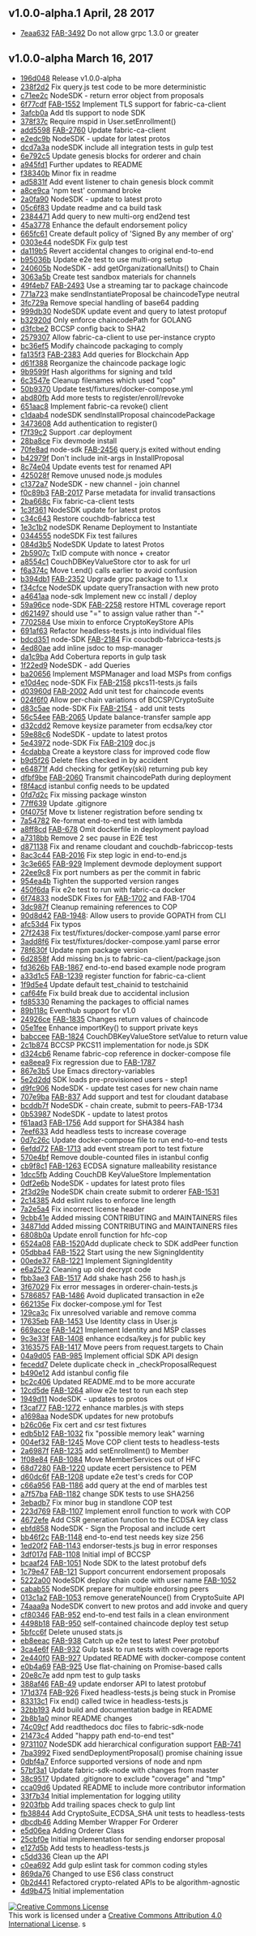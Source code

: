 ## v1.0.0-alpha.1 April, 28 2017

* [7eaa632](https://github.com/hyperledger/fabric/commit/7eaa632) [FAB-3492](https://jira.hyperledger.org/browse/FAB-3492) Do not allow grpc 1.3.0 or greater

## v1.0.0-alpha March 16, 2017

* [196d048](https://github.com/hyperledger/fabric/commit/196d048) Release v1.0.0-alpha
* [238f2d2](https://github.com/hyperledger/fabric/commit/238f2d2) Fix query.js test code to be more deterministic
* [c71ee2c](https://github.com/hyperledger/fabric/commit/c71ee2c) NodeSDK - return error object from proposals
* [6f77cdf](https://github.com/hyperledger/fabric/commit/6f77cdf) [FAB-1552](https://jira.hyperledger.org/browse/FAB-1552) Implement TLS support for fabric-ca-client
* [3afcb0a](https://github.com/hyperledger/fabric/commit/3afcb0a) Add tls support to node SDK
* [378f37c](https://github.com/hyperledger/fabric/commit/378f37c) Require mspid in User.setEnrollment()
* [add5598](https://github.com/hyperledger/fabric/commit/add5598) [FAB-2760](https://jira.hyperledger.org/browse/FAB-2760) Update fabric-ca-client
* [e2edc9b](https://github.com/hyperledger/fabric/commit/e2edc9b) NodeSDK - update for latest protos
* [dcd7a3a](https://github.com/hyperledger/fabric/commit/dcd7a3a) nodeSDK include all integration tests in gulp test
* [6e792c5](https://github.com/hyperledger/fabric/commit/6e792c5) Update genesis blocks for orderer and chain
* [a945fd1](https://github.com/hyperledger/fabric/commit/a945fd1) Further updates to README
* [f38340b](https://github.com/hyperledger/fabric/commit/f38340b) Minor fix in readme
* [ad5831f](https://github.com/hyperledger/fabric/commit/ad5831f) Add event listener to chain genesis block commit
* [a8ce9ca](https://github.com/hyperledger/fabric/commit/a8ce9ca) 'npm test' command broke
* [2a0fa90](https://github.com/hyperledger/fabric/commit/2a0fa90) NodeSDK - update to latest proto
* [05c6f83](https://github.com/hyperledger/fabric/commit/05c6f83) Update readme and ca build task
* [2384471](https://github.com/hyperledger/fabric/commit/2384471) Add query to new multi-org end2end test
* [45a3778](https://github.com/hyperledger/fabric/commit/45a3778) Enhance the default endorsement policy
* [665fc61](https://github.com/hyperledger/fabric/commit/665fc61) Create default policy of 'Signed By any member of org'
* [0303e44](https://github.com/hyperledger/fabric/commit/0303e44) nodeSDK Fix gulp test
* [da119b5](https://github.com/hyperledger/fabric/commit/da119b5) Revert accidental changes to original end-to-end
* [b95036b](https://github.com/hyperledger/fabric/commit/b95036b) Update e2e test to use multi-org setup
* [240605b](https://github.com/hyperledger/fabric/commit/240605b) NodeSDK - add getOrganizationalUnits() to Chain
* [3063a5b](https://github.com/hyperledger/fabric/commit/3063a5b) Create test sandbox materials for channels
* [49f4eb7](https://github.com/hyperledger/fabric/commit/49f4eb7) [FAB-2493](https://jira.hyperledger.org/browse/FAB-2493) Use a streaming tar to package chaincode
* [771a723](https://github.com/hyperledger/fabric/commit/771a723) make sendInstantiateProposal be chaincodeType neutral
* [3fc729a](https://github.com/hyperledger/fabric/commit/3fc729a) Remove special handling of base64 padding
* [999db30](https://github.com/hyperledger/fabric/commit/999db30) NodeSDK update event and query to latest protopuf
* [b32920d](https://github.com/hyperledger/fabric/commit/b32920d) Only enforce chaincodePath for GOLANG
* [d3fcbe2](https://github.com/hyperledger/fabric/commit/d3fcbe2) BCCSP config back to SHA2
* [2579307](https://github.com/hyperledger/fabric/commit/2579307) Allow fabric-ca-client to use per-instance crypto
* [bc36ef5](https://github.com/hyperledger/fabric/commit/bc36ef5) Modify chaincode packaging to comply
* [fa135f3](https://github.com/hyperledger/fabric/commit/fa135f3) [FAB-2383](https://jira.hyperledger.org/browse/FAB-2383) Add queries for Blockchain App
* [d61f388](https://github.com/hyperledger/fabric/commit/d61f388) Reorganize the chaincode package logic
* [9b9599f](https://github.com/hyperledger/fabric/commit/9b9599f) Hash algorithms for signing and txId
* [6c3547e](https://github.com/hyperledger/fabric/commit/6c3547e) Cleanup filenames which used "cop"
* [50b9370](https://github.com/hyperledger/fabric/commit/50b9370) Update test/fixtures/docker-compose.yml
* [abd80fb](https://github.com/hyperledger/fabric/commit/abd80fb) Add more tests to register/enroll/revoke
* [651aac8](https://github.com/hyperledger/fabric/commit/651aac8) Implement fabric-ca revoke() client
* [c1daab4](https://github.com/hyperledger/fabric/commit/c1daab4) nodeSDK sendInstallProposal chaincodePackage
* [3473608](https://github.com/hyperledger/fabric/commit/3473608) Add authentication to register()
* [f7f39c2](https://github.com/hyperledger/fabric/commit/f7f39c2) Support .car deployment
* [28ba8ce](https://github.com/hyperledger/fabric/commit/28ba8ce) Fix devmode install
* [70fe8ad](https://github.com/hyperledger/fabric/commit/70fe8ad) node-sdk [FAB-2456](https://jira.hyperledger.org/browse/FAB-2456) query.js exited without ending
* [b42979f](https://github.com/hyperledger/fabric/commit/b42979f) Don't include init-args in InstallProposal
* [8c74e04](https://github.com/hyperledger/fabric/commit/8c74e04) Update events test for renamed API
* [425028f](https://github.com/hyperledger/fabric/commit/425028f) Remove unused node.js modules
* [c1372a7](https://github.com/hyperledger/fabric/commit/c1372a7) NodeSDK - new channel - join channel
* [f0c89b3](https://github.com/hyperledger/fabric/commit/f0c89b3) [FAB-2017](https://jira.hyperledger.org/browse/FAB-2017) Parse metadata for invalid transactions
* [2ba668c](https://github.com/hyperledger/fabric/commit/2ba668c) Fix fabric-ca-client tests
* [1c3f361](https://github.com/hyperledger/fabric/commit/1c3f361) NodeSDK update for latest protos
* [c34c643](https://github.com/hyperledger/fabric/commit/c34c643) Restore couchdb-fabricca test
* [1e3c1b2](https://github.com/hyperledger/fabric/commit/1e3c1b2) nodeSDK Rename Deployment to Instantiate
* [0344555](https://github.com/hyperledger/fabric/commit/0344555) nodeSDK Fix test failures
* [084d3b5](https://github.com/hyperledger/fabric/commit/084d3b5) NodeSDK Update to latest Protos
* [2b5907c](https://github.com/hyperledger/fabric/commit/2b5907c) TxID compute with nonce + creator
* [a8554c1](https://github.com/hyperledger/fabric/commit/a8554c1) CouchDBKeyValueStore ctor to ask for url
* [f6a374c](https://github.com/hyperledger/fabric/commit/f6a374c) Move t.end() calls earlier to avoid confusion
* [b394db1](https://github.com/hyperledger/fabric/commit/b394db1) [FAB-2352](https://jira.hyperledger.org/browse/FAB-2352) Upgrade grpc package to 1.1.x
* [f34cfce](https://github.com/hyperledger/fabric/commit/f34cfce) NodeSDK update queryTransaction with new proto
* [a4641aa](https://github.com/hyperledger/fabric/commit/a4641aa) node-sdk Implement new cc install / deploy
* [59a96ce](https://github.com/hyperledger/fabric/commit/59a96ce) node-SDK [FAB-2258](https://jira.hyperledger.org/browse/FAB-2258) restore HTML coverage report
* [d621497](https://github.com/hyperledger/fabric/commit/d621497) should use "=" to assign value rather than "-"
* [7702584](https://github.com/hyperledger/fabric/commit/7702584) Use mixin to enforce CryptoKeyStore APIs
* [691af63](https://github.com/hyperledger/fabric/commit/691af63) Refactor headless-tests.js into individual files
* [bdcd351](https://github.com/hyperledger/fabric/commit/bdcd351) node-SDK [FAB-2184](https://jira.hyperledger.org/browse/FAB-2184) Fix coucbdb-fabricca-tests.js
* [4ed80ae](https://github.com/hyperledger/fabric/commit/4ed80ae) add inline jsdoc to msp-manager
* [da1c9ba](https://github.com/hyperledger/fabric/commit/da1c9ba) Add Cobertura reports in gulp task
* [1f22ed9](https://github.com/hyperledger/fabric/commit/1f22ed9) NodeSDK - add Queries
* [ba20656](https://github.com/hyperledger/fabric/commit/ba20656) Implement MSPManager and load MSPs from configs
* [e10d4ec](https://github.com/hyperledger/fabric/commit/e10d4ec) node-SDK Fix [FAB-2158](https://jira.hyperledger.org/browse/FAB-2158) pkcs11-tests.js fails
* [d03960d](https://github.com/hyperledger/fabric/commit/d03960d) [FAB-2002](https://jira.hyperledger.org/browse/FAB-2002) Add unit test for chaincode events
* [024f6f0](https://github.com/hyperledger/fabric/commit/024f6f0) Allow per-chain variations of BCCSP/CryptoSuite
* [d83c5ae](https://github.com/hyperledger/fabric/commit/d83c5ae) node-SDK Fix [FAB-2154](https://jira.hyperledger.org/browse/FAB-2154) - add unit tests
* [56c54ee](https://github.com/hyperledger/fabric/commit/56c54ee) [FAB-2065](https://jira.hyperledger.org/browse/FAB-2065) Update balance-transfer sample app
* [d32cdd2](https://github.com/hyperledger/fabric/commit/d32cdd2) Remove keysize parameter from ecdsa/key ctor
* [59e88c6](https://github.com/hyperledger/fabric/commit/59e88c6) NodeSDK - update to latest protos
* [5e43972](https://github.com/hyperledger/fabric/commit/5e43972) node-SDK Fix [FAB-2109](https://jira.hyperledger.org/browse/FAB-2109) doc.js
* [4cdabba](https://github.com/hyperledger/fabric/commit/4cdabba) Create a keystore class for improved code flow
* [b9d5f26](https://github.com/hyperledger/fabric/commit/b9d5f26) Delete files checked in by accident
* [e64871f](https://github.com/hyperledger/fabric/commit/e64871f) Add checking for getKey(ski) returning pub key
* [dfbf9be](https://github.com/hyperledger/fabric/commit/dfbf9be) [FAB-2060](https://jira.hyperledger.org/browse/FAB-2060) Transmit chaincodePath during deployment
* [f8f4acd](https://github.com/hyperledger/fabric/commit/f8f4acd) istanbul config needs to be updated
* [0fd7d2c](https://github.com/hyperledger/fabric/commit/0fd7d2c) Fix missing package winston
* [77ff639](https://github.com/hyperledger/fabric/commit/77ff639) Update .gitignore
* [0f4075f](https://github.com/hyperledger/fabric/commit/0f4075f) Move tx listener registration before sending tx
* [7a54782](https://github.com/hyperledger/fabric/commit/7a54782) Re-format end-to-end test with lambda
* [a8ff8cd](https://github.com/hyperledger/fabric/commit/a8ff8cd) [FAB-678](https://jira.hyperledger.org/browse/FAB-678) Omit dockerfile in deployment payload
* [a7318bb](https://github.com/hyperledger/fabric/commit/a7318bb) Remove 2 sec pause in E2E test
* [d871138](https://github.com/hyperledger/fabric/commit/d871138) Fix and rename cloudant and couchdb-fabriccop-tests
* [8ac3c44](https://github.com/hyperledger/fabric/commit/8ac3c44) [FAB-2016](https://jira.hyperledger.org/browse/FAB-2016) Fix step logic in end-to-end.js
* [3c3e665](https://github.com/hyperledger/fabric/commit/3c3e665) [FAB-929](https://jira.hyperledger.org/browse/FAB-929) Implement devmode deployment support
* [22ee9c8](https://github.com/hyperledger/fabric/commit/22ee9c8) Fix port numbers as per the commit in fabric
* [954ea4b](https://github.com/hyperledger/fabric/commit/954ea4b) Tighten the supported version ranges
* [450f6da](https://github.com/hyperledger/fabric/commit/450f6da) Fix e2e test to run with fabric-ca docker
* [6f74833](https://github.com/hyperledger/fabric/commit/6f74833) nodeSDK Fixes for [FAB-1702](https://jira.hyperledger.org/browse/FAB-1702) and FAB-1704
* [3dc987f](https://github.com/hyperledger/fabric/commit/3dc987f) Cleanup remaining references to COP
* [90d8d42](https://github.com/hyperledger/fabric/commit/90d8d42) [FAB-1948](https://jira.hyperledger.org/browse/FAB-1948): Allow users to provide GOPATH from CLI
* [afc53d4](https://github.com/hyperledger/fabric/commit/afc53d4) Fix typos
* [27f2438](https://github.com/hyperledger/fabric/commit/27f2438) Fix test/fixtures/docker-compose.yaml parse error
* [3add8f6](https://github.com/hyperledger/fabric/commit/3add8f6) Fix test/fixtures/docker-compose.yaml parse error
* [78f630f](https://github.com/hyperledger/fabric/commit/78f630f) Update npm package version
* [6d2858f](https://github.com/hyperledger/fabric/commit/6d2858f) Add missing bn.js to fabric-ca-client/package.json
* [fd3626b](https://github.com/hyperledger/fabric/commit/fd3626b) [FAB-1867](https://jira.hyperledger.org/browse/FAB-1867) end-to-end based example node program
* [a33d1c5](https://github.com/hyperledger/fabric/commit/a33d1c5) [FAB-1239](https://jira.hyperledger.org/browse/FAB-1239) register function for fabric-ca-client
* [1f9d5e4](https://github.com/hyperledger/fabric/commit/1f9d5e4) Update default test_chainid to testchainid
* [caf64fe](https://github.com/hyperledger/fabric/commit/caf64fe) Fix build break due to accidental inclusion
* [fd85330](https://github.com/hyperledger/fabric/commit/fd85330) Renaming the packages to official names
* [89b118c](https://github.com/hyperledger/fabric/commit/89b118c) Eventhub support for v1.0
* [24926ce](https://github.com/hyperledger/fabric/commit/24926ce) [FAB-1835](https://jira.hyperledger.org/browse/FAB-1835) Changes return values of chaincode
* [05e1fee](https://github.com/hyperledger/fabric/commit/05e1fee) Enhance importKey() to support private keys
* [babccee](https://github.com/hyperledger/fabric/commit/babccee) [FAB-1824](https://jira.hyperledger.org/browse/FAB-1824) CouchDBKeyValueStore setValue to return value
* [2c1b874](https://github.com/hyperledger/fabric/commit/2c1b874) BCCSP PKCS11 implementation for node.js SDK
* [d324cb6](https://github.com/hyperledger/fabric/commit/d324cb6) Rename fabric-cop reference in docker-compose file
* [ea8eea9](https://github.com/hyperledger/fabric/commit/ea8eea9) Fix regression due to [FAB-1787](https://jira.hyperledger.org/browse/FAB-1787)
* [867e3b5](https://github.com/hyperledger/fabric/commit/867e3b5) Use Emacs directory-variables
* [5e2d2dd](https://github.com/hyperledger/fabric/commit/5e2d2dd) SDK loads pre-provisioned users - step1
* [d9fc906](https://github.com/hyperledger/fabric/commit/d9fc906) NodeSDK - update test cases for new chain name
* [707e9ba](https://github.com/hyperledger/fabric/commit/707e9ba) [FAB-837](https://jira.hyperledger.org/browse/FAB-837) Add support and test for cloudant database
* [bcddb7f](https://github.com/hyperledger/fabric/commit/bcddb7f) NodeSDK - chain create, submit to peers-FAB-1734
* [0b53987](https://github.com/hyperledger/fabric/commit/0b53987) NodeSDK - update to latest protos
* [f61aad3](https://github.com/hyperledger/fabric/commit/f61aad3) [FAB-1756](https://jira.hyperledger.org/browse/FAB-1756) Add support for SHA384 hash
* [7eef633](https://github.com/hyperledger/fabric/commit/7eef633) Add headless tests to increase coverage
* [0d7c26c](https://github.com/hyperledger/fabric/commit/0d7c26c) Update docker-compose file to run end-to-end tests
* [6efdd72](https://github.com/hyperledger/fabric/commit/6efdd72) [FAB-1713](https://jira.hyperledger.org/browse/FAB-1713) add event stream port to test fixture
* [570e4bf](https://github.com/hyperledger/fabric/commit/570e4bf) Remove double-counted files in istanbul config
* [cb9f8c1](https://github.com/hyperledger/fabric/commit/cb9f8c1) [FAB-1263](https://jira.hyperledger.org/browse/FAB-1263) ECDSA signature malleability resistance
* [1dcc5fb](https://github.com/hyperledger/fabric/commit/1dcc5fb) Adding CouchDB KeyValueStore Implementation
* [0df2e6b](https://github.com/hyperledger/fabric/commit/0df2e6b) NodeSDK - updates for latest proto files
* [2f3d29e](https://github.com/hyperledger/fabric/commit/2f3d29e) NodeSDK chain create submit to orderer [FAB-1531](https://jira.hyperledger.org/browse/FAB-1531)
* [2c14385](https://github.com/hyperledger/fabric/commit/2c14385) Add eslint rules to enforce line length
* [7a2e5a4](https://github.com/hyperledger/fabric/commit/7a2e5a4) Fix incorrect license header
* [9cbb41e](https://github.com/hyperledger/fabric/commit/9cbb41e) Added missing CONTRIBUTING and MAINTAINERS files
* [34871dd](https://github.com/hyperledger/fabric/commit/34871dd) Added missing CONTRIBUTING and MAINTAINERS files
* [6808b0a](https://github.com/hyperledger/fabric/commit/6808b0a) Update enroll function for hfc-cop
* [6524a08](https://github.com/hyperledger/fabric/commit/6524a08) [FAB-1520](https://jira.hyperledger.org/browse/FAB-1520)Add duplicate check to SDK addPeer function
* [05dbba4](https://github.com/hyperledger/fabric/commit/05dbba4) [FAB-1522](https://jira.hyperledger.org/browse/FAB-1522) Start using the new SigningIdentity
* [00ede37](https://github.com/hyperledger/fabric/commit/00ede37) [FAB-1221](https://jira.hyperledger.org/browse/FAB-1221) Implement SigningIdentity
* [e6a2572](https://github.com/hyperledger/fabric/commit/e6a2572) Cleaning up old decrypt code
* [fbb3ae3](https://github.com/hyperledger/fabric/commit/fbb3ae3) [FAB-1517](https://jira.hyperledger.org/browse/FAB-1517) Add shake hash 256 to hash.js
* [3f67029](https://github.com/hyperledger/fabric/commit/3f67029) Fix error messages in orderer-chain-tests.js
* [5786857](https://github.com/hyperledger/fabric/commit/5786857) [FAB-1486](https://jira.hyperledger.org/browse/FAB-1486) Avoid duplicated transaction in e2e
* [662135e](https://github.com/hyperledger/fabric/commit/662135e) Fix docker-compose.yml for Test
* [129ca3c](https://github.com/hyperledger/fabric/commit/129ca3c) Fix unresolved variable and remove comma
* [17635eb](https://github.com/hyperledger/fabric/commit/17635eb) [FAB-1453](https://jira.hyperledger.org/browse/FAB-1453) Use Identity class in User.js
* [669acce](https://github.com/hyperledger/fabric/commit/669acce) [FAB-1421](https://jira.hyperledger.org/browse/FAB-1421) Implement Identity and MSP classes
* [9c3e33f](https://github.com/hyperledger/fabric/commit/9c3e33f) [FAB-1408](https://jira.hyperledger.org/browse/FAB-1408) enhance ecdsa/key.js for public key
* [3163575](https://github.com/hyperledger/fabric/commit/3163575) [FAB-1417](https://jira.hyperledger.org/browse/FAB-1417) Move peers from request.targets to Chain
* [04a9d05](https://github.com/hyperledger/fabric/commit/04a9d05) [FAB-985](https://jira.hyperledger.org/browse/FAB-985) Implement official SDK API design
* [fecedd7](https://github.com/hyperledger/fabric/commit/fecedd7) Delete duplicate check in _checkProposalRequest
* [b490e12](https://github.com/hyperledger/fabric/commit/b490e12) Add istanbul config file
* [bc2c406](https://github.com/hyperledger/fabric/commit/bc2c406) Updated README.md to be more accurate
* [12cd5de](https://github.com/hyperledger/fabric/commit/12cd5de) [FAB-1264](https://jira.hyperledger.org/browse/FAB-1264) allow e2e test to run each step
* [1949d11](https://github.com/hyperledger/fabric/commit/1949d11) NodeSDK - updates to protos
* [f3caf77](https://github.com/hyperledger/fabric/commit/f3caf77) [FAB-1272](https://jira.hyperledger.org/browse/FAB-1272) enhance marbles.js with steps
* [a1698aa](https://github.com/hyperledger/fabric/commit/a1698aa) NodeSDK updates for new protobufs
* [b26c06e](https://github.com/hyperledger/fabric/commit/b26c06e) Fix cert and csr test fixtures
* [edb5b12](https://github.com/hyperledger/fabric/commit/edb5b12) [FAB-1032](https://jira.hyperledger.org/browse/FAB-1032) fix "possible memory leak" warning
* [004ef32](https://github.com/hyperledger/fabric/commit/004ef32) [FAB-1245](https://jira.hyperledger.org/browse/FAB-1245) Move COP client tests to headless-tests
* [2a6987f](https://github.com/hyperledger/fabric/commit/2a6987f) [FAB-1235](https://jira.hyperledger.org/browse/FAB-1235) add setEnrollment() to Member
* [1f08e84](https://github.com/hyperledger/fabric/commit/1f08e84) [FAB-1084](https://jira.hyperledger.org/browse/FAB-1084) Move MemberServices out of HFC
* [68d7280](https://github.com/hyperledger/fabric/commit/68d7280) [FAB-1220](https://jira.hyperledger.org/browse/FAB-1220) update ecert persistence to PEM
* [d60dc6f](https://github.com/hyperledger/fabric/commit/d60dc6f) [FAB-1208](https://jira.hyperledger.org/browse/FAB-1208) update e2e test's creds for COP
* [c66a956](https://github.com/hyperledger/fabric/commit/c66a956) [FAB-1186](https://jira.hyperledger.org/browse/FAB-1186) add query at the end of marbles test
* [a7f57ba](https://github.com/hyperledger/fabric/commit/a7f57ba) [FAB-1182](https://jira.hyperledger.org/browse/FAB-1182) change SDK tests to use SHA256
* [3ebadb7](https://github.com/hyperledger/fabric/commit/3ebadb7) Fix minor bug in standlone COP test
* [223d769](https://github.com/hyperledger/fabric/commit/223d769) [FAB-1107](https://jira.hyperledger.org/browse/FAB-1107) Implement enroll function to work with COP
* [4672efe](https://github.com/hyperledger/fabric/commit/4672efe) Add CSR generation function to the ECDSA key class
* [ebfd858](https://github.com/hyperledger/fabric/commit/ebfd858) NodeSDK - Sign the Proposal and include cert
* [bb46f2c](https://github.com/hyperledger/fabric/commit/bb46f2c) [FAB-1148](https://jira.hyperledger.org/browse/FAB-1148) end-to-end test needs key size 256
* [1ed20f2](https://github.com/hyperledger/fabric/commit/1ed20f2) [FAB-1143](https://jira.hyperledger.org/browse/FAB-1143) endorser-tests.js bug in error responses
* [3df017d](https://github.com/hyperledger/fabric/commit/3df017d) [FAB-1108](https://jira.hyperledger.org/browse/FAB-1108) Initial impl of BCCSP
* [bcaaf24](https://github.com/hyperledger/fabric/commit/bcaaf24) [FAB-1051](https://jira.hyperledger.org/browse/FAB-1051) Node SDK to the latest protobuf defs
* [1c79e47](https://github.com/hyperledger/fabric/commit/1c79e47) [FAB-121](https://jira.hyperledger.org/browse/FAB-121) Support concurrent endorsement proposals
* [5222a00](https://github.com/hyperledger/fabric/commit/5222a00) NodeSDK deploy chain code with user name [FAB-1052](https://jira.hyperledger.org/browse/FAB-1052)
* [cabab55](https://github.com/hyperledger/fabric/commit/cabab55) NodeSDK prepare for multiple endorsing peers
* [013c1a2](https://github.com/hyperledger/fabric/commit/013c1a2) [FAB-1053](https://jira.hyperledger.org/browse/FAB-1053) remove generateNounce() from CryptoSuite API
* [74aaa9a](https://github.com/hyperledger/fabric/commit/74aaa9a) NodeSDK convert to new protos and add invoke and query
* [cf80346](https://github.com/hyperledger/fabric/commit/cf80346) [FAB-952](https://jira.hyperledger.org/browse/FAB-952) end-to-end test fails in a clean environment
* [4498b18](https://github.com/hyperledger/fabric/commit/4498b18) [FAB-950](https://jira.hyperledger.org/browse/FAB-950) self-contained chaincode deploy test setup
* [5bfcc6f](https://github.com/hyperledger/fabric/commit/5bfcc6f) Delete unused stats.js
* [eb8eeac](https://github.com/hyperledger/fabric/commit/eb8eeac) [FAB-938](https://jira.hyperledger.org/browse/FAB-938) Catch up e2e test to latest Peer protobuf
* [3ca4e6f](https://github.com/hyperledger/fabric/commit/3ca4e6f) [FAB-932](https://jira.hyperledger.org/browse/FAB-932) Gulp task to run tests with coverage reports
* [2e440f0](https://github.com/hyperledger/fabric/commit/2e440f0) [FAB-927](https://jira.hyperledger.org/browse/FAB-927) Updated README with docker-compose content
* [e0b4a69](https://github.com/hyperledger/fabric/commit/e0b4a69) [FAB-925](https://jira.hyperledger.org/browse/FAB-925) Use flat-chaining on Promise-based calls
* [20e8c7e](https://github.com/hyperledger/fabric/commit/20e8c7e) add npm test to gulp tasks
* [388af46](https://github.com/hyperledger/fabric/commit/388af46) [FAB-49](https://jira.hyperledger.org/browse/FAB-49) update endorser API to latest protobuf
* [171d374](https://github.com/hyperledger/fabric/commit/171d374) [FAB-926](https://jira.hyperledger.org/browse/FAB-926) Fixed headless-tests.js being stuck in Promise
* [83313c1](https://github.com/hyperledger/fabric/commit/83313c1) Fix end() called twice in headless-tests.js
* [32bb193](https://github.com/hyperledger/fabric/commit/32bb193) Add build and documentation badge in README
* [2b8b1a0](https://github.com/hyperledger/fabric/commit/2b8b1a0) minor README changes
* [74c09cf](https://github.com/hyperledger/fabric/commit/74c09cf) Add readthedocs doc files to fabric-sdk-node
* [21473c4](https://github.com/hyperledger/fabric/commit/21473c4) Added "happy path end-to-end test"
* [9731107](https://github.com/hyperledger/fabric/commit/9731107) NodeSDK add hierarchical configuration support [FAB-741](https://jira.hyperledger.org/browse/FAB-741)
* [7ba3992](https://github.com/hyperledger/fabric/commit/7ba3992) Fixed sendDeploymentProposal() promise chaining issue
* [0dbf4a7](https://github.com/hyperledger/fabric/commit/0dbf4a7) Enforce supported versions of node and npm
* [57bf3a1](https://github.com/hyperledger/fabric/commit/57bf3a1) Update fabric-sdk-node with changes from master
* [38c9517](https://github.com/hyperledger/fabric/commit/38c9517) Updated .gitignore to exclude "coverage" and "tmp"
* [cca09d6](https://github.com/hyperledger/fabric/commit/cca09d6) Updated README to include more contributor information
* [33f7b34](https://github.com/hyperledger/fabric/commit/33f7b34) Initial implementation for logging utility
* [9203fbb](https://github.com/hyperledger/fabric/commit/9203fbb) Add trailing spaces check to gulp lint
* [fb38844](https://github.com/hyperledger/fabric/commit/fb38844) Add CryptoSuite_ECDSA_SHA unit tests to headless-tests
* [dbcdb46](https://github.com/hyperledger/fabric/commit/dbcdb46) Adding Member Wrapper For Orderer
* [e5d06ea](https://github.com/hyperledger/fabric/commit/e5d06ea) Adding Orderer Class
* [25cbf0e](https://github.com/hyperledger/fabric/commit/25cbf0e) Initial implementation for sending endorser proposal
* [e127d5b](https://github.com/hyperledger/fabric/commit/e127d5b) Add tests to headless-tests.js
* [c5dd336](https://github.com/hyperledger/fabric/commit/c5dd336) Clean up the API
* [c0ea692](https://github.com/hyperledger/fabric/commit/c0ea692) Add gulp eslint task for common coding styles
* [869da76](https://github.com/hyperledger/fabric/commit/869da76) Changed to use ES6 class construct
* [0b2d441](https://github.com/hyperledger/fabric/commit/0b2d441) Refactored crypto-related APIs to be algorithm-agnostic
* [4d9b475](https://github.com/hyperledger/fabric/commit/4d9b475) Initial implementation


<a rel="license" href="http://creativecommons.org/licenses/by/4.0/"><img alt="Creative Commons License" style="border-width:0" src="https://i.creativecommons.org/l/by/4.0/88x31.png" /></a><br />This work is licensed under a <a rel="license" href="http://creativecommons.org/licenses/by/4.0/">Creative Commons Attribution 4.0 International License</a>.
s
